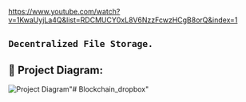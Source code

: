 https://www.youtube.com/watch?v=1KwaUyjLa4Q&list=RDCMUCY0xL8V6NzzFcwzHCgB8orQ&index=1

## ``` Decentralized File Storage. ```


## 🔧 Project Diagram:
![Project Diagram](https://i.gyazo.com/2738ea6743a40036756b1b5714ab9fa8.png)"# Blockchain_dropbox" 
